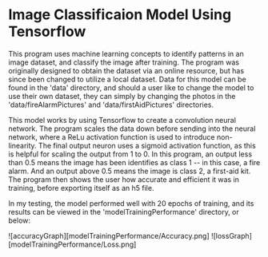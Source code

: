 # Image Classificaion Model Using Tensorflow

This program uses machine learning concepts to identify patterns in an image dataset, and classify the image after training. The program was originally designed to obtain the dataset via an online resource, but has since been changed to utilize a local dataset. Data for this model can be found in the 'data' directory, and should a user like to change the model to use their own dataset, they can simply by changing the photos in the 'data/fireAlarmPictures' and 'data/firstAidPictures' directories.

This model works by using Tensorflow to create a convolution neural network. The program scales the data down before sending into the neural network, where a ReLu activation function is used to introduce non-linearity. The final output neuron uses a sigmoid activation function, as this is helpful for scaling the output from 1 to 0. In this program, an output less than 0.5 means the image has been identifies as class 1 -- in this case, a fire alarm. And an output above 0.5 means the image is class 2, a first-aid kit. The program then shows the user how accurate and efficient it was in training, before exporting itself as an h5 file.

In my testing, the model performed well with 20 epochs of training, and its results can be viewed in the 'modelTrainingPerformance' directory, or below:

![accuracyGraph][modelTrainingPerformance/Accuracy.png] ![lossGraph][modelTrainingPerformance/Loss.png]
